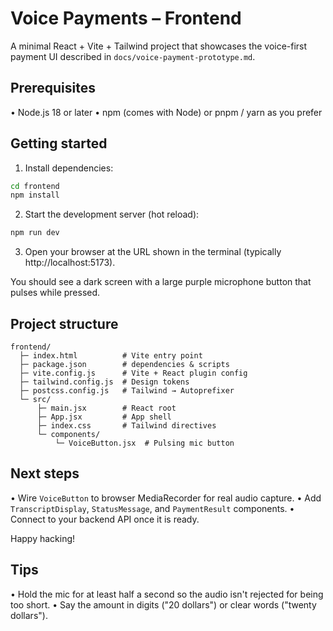 # Voice Payments – Frontend

A minimal React + Vite + Tailwind project that showcases the voice-first payment UI described in `docs/voice-payment-prototype.md`.

## Prerequisites

• Node.js 18 or later
• npm (comes with Node) or pnpm / yarn as you prefer

## Getting started

1. Install dependencies:

```bash
cd frontend
npm install
```

2. Start the development server (hot reload):

```bash
npm run dev
```

3. Open your browser at the URL shown in the terminal (typically http://localhost:5173).

You should see a dark screen with a large purple microphone button that pulses while pressed.

## Project structure

```
frontend/
  ├─ index.html          # Vite entry point
  ├─ package.json        # dependencies & scripts
  ├─ vite.config.js      # Vite + React plugin config
  ├─ tailwind.config.js  # Design tokens
  ├─ postcss.config.js   # Tailwind → Autoprefixer
  └─ src/
      ├─ main.jsx        # React root
      ├─ App.jsx         # App shell
      ├─ index.css       # Tailwind directives
      └─ components/
          └─ VoiceButton.jsx  # Pulsing mic button
```

## Next steps

• Wire `VoiceButton` to browser MediaRecorder for real audio capture.
• Add `TranscriptDisplay`, `StatusMessage`, and `PaymentResult` components.
• Connect to your backend API once it is ready.

Happy hacking!

## Tips
• Hold the mic for at least half a second so the audio isn't rejected for being too short.
• Say the amount in digits ("20 dollars") or clear words ("twenty dollars").
